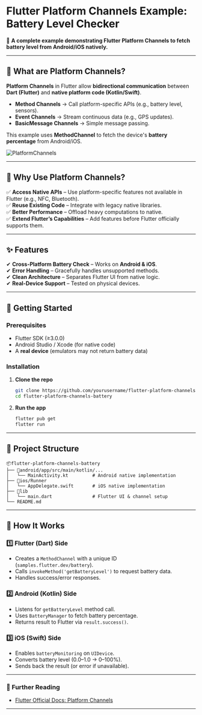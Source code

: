 # **Flutter Platform Channels Example: Battery Level Checker**  

🚀 **A complete example demonstrating Flutter Platform Channels to fetch battery level from Android/iOS natively.**  

---

## **🤔 What are Platform Channels?**  

**Platform Channels** in Flutter allow **bidirectional communication** between **Dart (Flutter)** and **native platform code (Kotlin/Swift)**.  

- **Method Channels** → Call platform-specific APIs (e.g., battery level, sensors).  
- **Event Channels** → Stream continuous data (e.g., GPS updates).  
- **BasicMessage Channels** → Simple message passing.  


This example uses **MethodChannel** to fetch the device's **battery percentage** from Android/iOS.  

![PlatformChannels](https://github.com/user-attachments/assets/bfb9e504-d35a-4d03-9a1a-61db38eb22bb)

---

## **🎯 Why Use Platform Channels?**  

✅ **Access Native APIs** – Use platform-specific features not available in Flutter (e.g., NFC, Bluetooth).  
✅ **Reuse Existing Code** – Integrate with legacy native libraries.  
✅ **Better Performance** – Offload heavy computations to native.  
✅ **Extend Flutter’s Capabilities** – Add features before Flutter officially supports them.  

---

## **✨ Features**  

✔ **Cross-Platform Battery Check** – Works on **Android & iOS**.  
✔ **Error Handling** – Gracefully handles unsupported methods.  
✔ **Clean Architecture** – Separates Flutter UI from native logic.  
✔ **Real-Device Support** – Tested on physical devices.  

---

## **🚀 Getting Started**  

### **Prerequisites**  
- Flutter SDK (≥3.0.0)  
- Android Studio / Xcode (for native code)  
- A **real device** (emulators may not return battery data)  

### **Installation**  
1. **Clone the repo**  
   ```bash
   git clone https://github.com/yourusername/flutter-platform-channels-battery.git
   cd flutter-platform-channels-battery
   ```  

2. **Run the app**  
   ```bash
   flutter pub get
   flutter run
   ```  

---

## **📂 Project Structure**  

```
📦flutter-platform-channels-battery
├── 📂android/app/src/main/kotlin/...
│   └── MainActivity.kt         # Android native implementation
├── 📂ios/Runner
│   └── AppDelegate.swift       # iOS native implementation
├── 📂lib
│   └── main.dart               # Flutter UI & channel setup
└── README.md
```  

---

## **🔧 How It Works**  

### **1️⃣ Flutter (Dart) Side**  
- Creates a `MethodChannel` with a unique ID (`samples.flutter.dev/battery`).  
- Calls `invokeMethod('getBatteryLevel')` to request battery data.  
- Handles success/error responses.  

### **2️⃣ Android (Kotlin) Side**  
- Listens for `getBatteryLevel` method call.  
- Uses `BatteryManager` to fetch battery percentage.  
- Returns result to Flutter via `result.success()`.  

### **3️⃣ iOS (Swift) Side**  
- Enables `batteryMonitoring` on `UIDevice`.  
- Converts battery level (0.0–1.0 → 0–100%).  
- Sends back the result (or error if unavailable).  

---

### **🔗 Further Reading**  
- [Flutter Official Docs: Platform Channels](https://docs.flutter.dev/development/platform-integration/platform-channels)  

---
